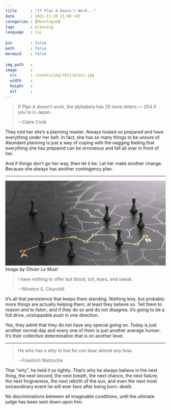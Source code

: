 ```yaml
---
title      : "If Plan A Doesn't Work..."
date       : 2021-11-30 21:00 +07
categories : [Monologue]
tags       : planning
language   : 🇬🇧

pin        : false
math       : false
mermaid    : false

img_path   : 
image      :
  src      : /assets/img/2021/plans.jpg
  width    : 
  height   : 
  alt      : 
---
```



> If Plan A doesn’t work, the alphabets has 25 more letters — 204 if you’re in Japan.
> 
> --Claire Cook


They told her she’s a planning master. Always looked so prepared and have everything under her belt. In fact, she has so many things to be unsure of. Abundant planning is just a way of coping with the nagging feeling that everything she has prepared can be erroneous and fall all over in front of her.

And if things don’t go her way, then let it be. Let her make another change. Because she always has another contingency plan.

---

![plans](/assets/img/2021/plans.jpg)
_Image by Olivier Le Moal_

> I have nothing to offer but blood, toil, tears, and sweat.
> 
> --Winston S. Churchill


It’s all that persistence that keeps them standing. Nothing less, but probably more things are actually helping them, at least they believe so. Tell them to reason and to listen, and if they do so and do not disagree, it’s going to be a full drive, unstoppable push in one direction.

Yes, they admit that they do not have any special going on. Today is just another normal day and every one of them is just another average human. It’s their collective determination that is on another level.

---

> He who has a why to live for can bear almost any how.
> 
> --Friedrich Nietzsche


That “why”, he held it so tightly. That’s why he always believe in the next thing, the next second, the next breath, the next chance, the next failure, the next forgiveness, the next rebirth of the sun, and even the next most extraordinary event he will ever face after being born: death.

No discriminations between all imaginable conditions, until the ultimate judge has been sent down upon him.
